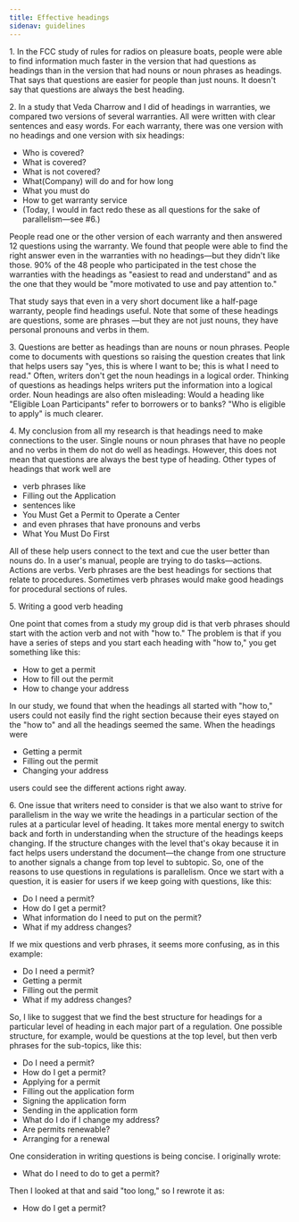 ```yaml
---
title: Effective headings
sidenav: guidelines
---
```


1\. In the FCC study of rules for radios on pleasure boats, people were able to find information much faster in the version that had questions as headings than in the version that had nouns or noun phrases as headings. That says that questions are easier for people than just nouns. It doesn't say that questions are always the best heading.

2\. In a study that Veda Charrow and I did of headings in warranties, we compared two versions of several warranties. All were written with clear sentences and easy words. For each warranty, there was one version with no headings and one version with six headings:

- Who is covered?
- What is covered?
- What is not covered?
- What(Company) will do and for how long
- What you must do
- How to get warranty service
- (Today, I would in fact redo these as all questions for the sake of parallelism—see #6.)

People read one or the other version of each warranty and then answered 12 questions using the warranty. We found that people were able to find the right answer even in the warranties with no headings—but they didn't like those. 90% of the 48 people who participated in the test chose the warranties with the headings as "easiest to read and understand" and as the one that they would be "more motivated to use and pay attention to."

That study says that even in a very short document like a half-page warranty, people find headings useful. Note that some of these headings are questions, some are phrases —but they are not just nouns, they have personal pronouns and verbs in them.

3\. Questions are better as headings than are nouns or noun phrases. People come to documents with questions so raising the question creates that link that helps users say "yes, this is where I want to be; this is what I need to read." Often, writers don't get the noun headings in a logical order. Thinking of questions as headings helps writers put the information into a logical order. Noun headings are also often misleading: Would a heading like "Eligible Loan Participants" refer to borrowers or to banks? "Who is eligible to apply" is much clearer.

4\. My conclusion from all my research is that headings need to make connections to the user. Single nouns or noun phrases that have no people and no verbs in them do not do well as headings. However, this does not mean that questions are always the best type of heading. Other types of headings that work well are

- verb phrases like
- Filling out the Application
- sentences like
- You Must Get a Permit to Operate a Center
- and even phrases that have pronouns and verbs
- What You Must Do First

All of these help users connect to the text and cue the user better than nouns do. In a user's manual, people are trying to do tasks—actions. Actions are verbs. Verb phrases are the best headings for sections that relate to procedures. Sometimes verb phrases would make good headings for procedural sections of rules.

5\. Writing a good verb heading

One point that comes from a study my group did is that verb phrases should start with the action verb and not with "how to." The problem is that if you have a series of steps and you start each heading with "how to," you get something like this:

- How to get a permit
- How to fill out the permit
- How to change your address

In our study, we found that when the headings all started with "how to," users could not easily find the right section because their eyes stayed on the "how to" and all the headings seemed the same. When the headings were

- Getting a permit
- Filling out the permit
- Changing your address

users could see the different actions right away.

6\. One issue that writers need to consider is that we also want to strive for parallelism in the way we write the headings in a particular section of the rules at a particular level of heading. It takes more mental energy to switch back and forth in understanding when the structure of the headings keeps changing. If the structure changes with the level that's okay because it in fact helps users understand the document—the change from one structure to another signals a change from top level to subtopic. So, one of the reasons to use questions in regulations is parallelism. Once we start with a question, it is easier for users if we keep going with questions, like this:

- Do I need a permit?
- How do I get a permit?
- What information do I need to put on the permit?
- What if my address changes?

If we mix questions and verb phrases, it seems more confusing, as in this example:

- Do I need a permit?
- Getting a permit
- Filling out the permit
- What if my address changes?

So, I like to suggest that we find the best structure for headings for a particular level of heading in each major part of a regulation. One possible structure, for example, would be questions at the top level, but then verb phrases for the sub-topics, like this:

- Do I need a permit?
- How do I get a permit?
- Applying for a permit
- Filling out the application form
- Signing the application form
- Sending in the application form
- What do I do if I change my address?
- Are permits renewable?
- Arranging for a renewal

One consideration in writing questions is being concise. I originally wrote:

- What do I need to do to get a permit?

Then I looked at that and said "too long," so I rewrote it as:

- How do I get a permit?
